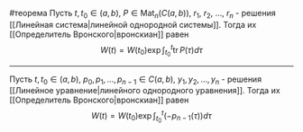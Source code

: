#теорема 
Пусть $t, t_0 \in (a, b)$, $P \in \operatorname{Mat}_n(C(a, b))$, $r_1$, $r_2$, $\dots$, $r_n$ - решения [[Линейная система|линейной однородной системы]]. Тогда их [[Определитель Вронского|вронскиан]] равен
$$W(t) = W(t_0) \exp \int^t_{t_0} \operatorname{tr} P(\tau) d\tau$$

---

Пусть $t, t_0 \in (a, b)$, $p_0, p_1, \dots, p_{n - 1} \in C(a, b)$, $y_1, y_2, \dots, y_n$ - решения [[Линейное уравнение|линейного однородного уравнения]]. Тогда их [[Определитель Вронского|вронскиан]] равен
$$W(t) = W(t_0) \exp \int^t_{t_0} (-p_{n - 1}(\tau))d\tau$$
